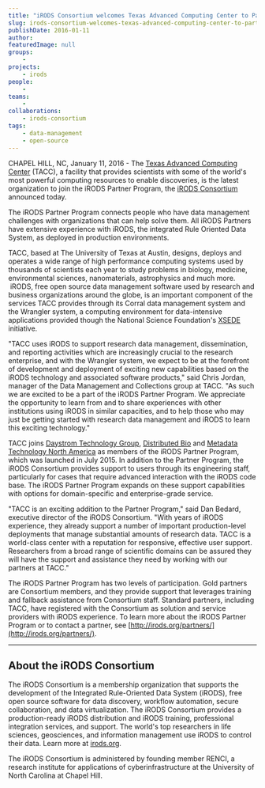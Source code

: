 ```yaml
---
title: "iRODS Consortium welcomes Texas Advanced Computing Center to Partner Program"
slug: irods-consortium-welcomes-texas-advanced-computing-center-to-partner-program
publishDate: 2016-01-11
author: 
featuredImage: null
groups:
    - 
projects:
    - irods
people:
    - 
teams: 
    - 
collaborations:
    - irods-consortium
tags:
    - data-management
    - open-source
---
```

CHAPEL HILL, NC, January 11, 2016 - The [Texas Advanced Computing Center](https://www.tacc.utexas.edu/) (TACC), a facility that provides scientists with some of the world's most powerful computing resources to enable discoveries, is the latest organization to join the iRODS Partner Program, the [iRODS Consortium](http://irods.org/consortium/) announced today.

The iRODS Partner Program connects people who have data management challenges with organizations that can help solve them. All iRODS Partners have extensive experience with iRODS, the integrated Rule Oriented Data System, as deployed in production environments.

TACC, based at The University of Texas at Austin, designs, deploys and operates a wide range of high performance computing systems used by thousands of scientists each year to study problems in biology, medicine, environmental sciences, nanomaterials, astrophysics and much more.  iRODS, free open source data management software used by research and business organizations around the globe, is an important component of the services TACC provides through its Corral data management system and the Wrangler system, a computing environment for data-intensive applications provided though the National Science Foundation's [XSEDE](https://www.xsede.org/) initiative.

"TACC uses iRODS to support research data management, dissemination, and reporting activities which are increasingly crucial to the research enterprise, and with the Wrangler system, we expect to be at the forefront of development and deployment of exciting new capabilities based on the iRODS technology and associated software products," said Chris Jordan, manager of the Data Management and Collections group at TACC. "As such we are excited to be a part of the iRODS Partner Program. We appreciate the opportunity to learn from and to share experiences with other institutions using iRODS in similar capacities, and to help those who may just be getting started with research data management and iRODS to learn this exciting technology."

TACC joins [Daystrom Technology Group](http://www.daystrom.com/), [Distributed Bio](http://www.distributedbio.com/) and [Metadata Technology North America](http://www.mtna.us/?page_id=2668) as members of the iRODS Partner Program, which was launched in July 2015. In addition to the Partner Program, the iRODS Consortium provides support to users through its engineering staff, particularly for cases that require advanced interaction with the iRODS code base. The iRODS Partner Program expands on these support capabilities with options for domain-specific and enterprise-grade service.

"TACC is an exciting addition to the Partner Program," said Dan Bedard, executive director of the iRODS Consortium. "With years of iRODS experience, they already support a number of important production-level deployments that manage substantial amounts of research data. TACC is a world-class center with a reputation for responsive, effective user support.  Researchers from a broad range of scientific domains can be assured they will have the support and assistance they need by working with our partners at TACC."

The iRODS Partner Program has two levels of participation. Gold partners are Consortium members, and they provide support that leverages training and fallback assistance from Consortium staff. Standard partners, including TACC, have registered with the Consortium as solution and service providers with iRODS experience. To learn more about the iRODS Partner Program or to contact a partner, see [http://irods.org/partners/](http://irods.org/partners/).

___

## About the iRODS Consortium

The iRODS Consortium is a membership organization that supports the development of the Integrated Rule-Oriented Data System (iRODS), free open source software for data discovery, workflow automation, secure collaboration, and data virtualization. The iRODS Consortium provides a production-ready iRODS distribution and iRODS training, professional integration services, and support. The world's top researchers in life sciences, geosciences, and information management use iRODS to control their data. Learn more at [irods.org](http://irods.org/).

The iRODS Consortium is administered by founding member RENCI, a research institute for applications of cyberinfrastructure at the University of North Carolina at Chapel Hill.